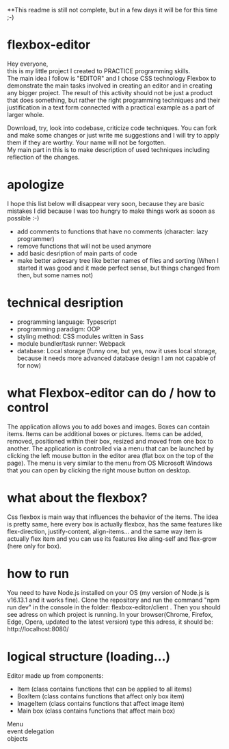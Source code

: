 **This readme is still not complete, but in a few days it will be for this time ;-)
# flexbox-editor

Hey everyone,  
this is my little project I created to PRACTICE programming skills.  
The main idea I follow is "EDITOR" and I chose CSS technology Flexbox to demonstrate the main tasks involved in creating an editor and in creating any bigger project.
The result of this activity should not be just a product that does something, but rather the right programming techniques and their justification in a text form connected with a practical example as a part of larger whole.  

Download, try, look into codebase, criticize code techniques. You can fork and make some changes or just write me suggestions and I will try to apply them if they are worthy.   Your name will not be forgotten.  
My main part in this is to make description of used techniques including reflection of the changes.  

# apologize
I hope this list below will disappear very soon, because they are basic mistakes I did because I was too hungry to make things work as sooon as possible :-)
- add comments to functions that have no comments (character: lazy programmer)  
- remove functions that will not be used anymore  
- add basic desription of main parts of code  
- make better adresary tree like better names of files and sorting (When I started it was good and it made perfect sense, but things changed from then, but some names not)

# technical desription
- programming language: Typescript
- programming paradigm: OOP
- styling method: CSS modules written  in Sass
- module bundler/task runner: Webpack
- database: Local storage (funny one, but yes, now it uses local storage, because it needs more advanced database design I am not capable of for now)

# what Flexbox-editor can do / how to control
The application allows you to add boxes and images. Boxes can contain items. Items can be additional boxes or pictures.
Items can be added, removed, positioned within their box, resized and moved from one box to another. 
The application is controlled via a menu that can be launched by clicking the left mouse button in the editor area (flat box on the top of the page). The menu is very similar to the menu from OS Microsoft Windows that you can open by clicking the right mouse button on desktop.

# what about the flexbox?
Css flexbox is main way that influences the behavior of the items. The idea is pretty same, here every box is actually flexbox, has the same features like flex-direction, justify-content, align-items... and the same way item is actually flex item and you can use its features like aling-self and flex-grow (here only for box).


# how to run
You need to have Node.js installed on your OS (my version of Node.js is v16.13.1 and it works fine). Clone the repository and run the command "npm run dev" in the console in the folder: flexbox-editor/client . Then you should see adress on which project is running. In your browser(Chrome, Firefox, Edge, Opera, updated to the latest version) type this adress, it should be: http://localhost:8080/ 

# logical structure (loading...)

Editor made up from components:  
- Item (class contains functions that can be applied to all items)  
- BoxItem (class contains functions that affect only box item)  
- ImageItem (class contains functions that affect image item)  
- Main box (class contains functions that affect main box)  

Menu  
event delegation  
objects
